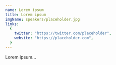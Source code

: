 ```yaml
---
name: Lorem ipsum
title: Lorem ipsum
imgName: speakers/placeholder.jpg
links:
  {
    twitter: "https://twitter.com/placeholder",
    website: "https://placeholder.com",
  }
---
```


Lorem ipsum...

